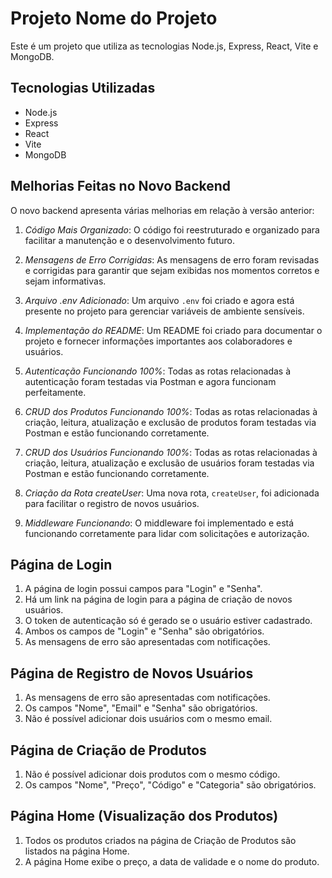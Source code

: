 # Projeto Nome do Projeto

Este é um projeto que utiliza as tecnologias Node.js, Express, React, Vite e MongoDB.

## Tecnologias Utilizadas

- Node.js
- Express
- React
- Vite
- MongoDB

## Melhorias Feitas no Novo Backend

O novo backend apresenta várias melhorias em relação à versão anterior:

1. *Código Mais Organizado*: O código foi reestruturado e organizado para facilitar a manutenção e o desenvolvimento futuro.

2. *Mensagens de Erro Corrigidas*: As mensagens de erro foram revisadas e corrigidas para garantir que sejam exibidas nos momentos corretos e sejam informativas.

3. *Arquivo .env Adicionado*: Um arquivo `.env` foi criado e agora está presente no projeto para gerenciar variáveis de ambiente sensíveis.

4. *Implementação do README*: Um README foi criado para documentar o projeto e fornecer informações importantes aos colaboradores e usuários.

5. *Autenticação Funcionando 100%*: Todas as rotas relacionadas à autenticação foram testadas via Postman e agora funcionam perfeitamente.

6. *CRUD dos Produtos Funcionando 100%*: Todas as rotas relacionadas à criação, leitura, atualização e exclusão de produtos foram testadas via Postman e estão funcionando corretamente.

7. *CRUD dos Usuários Funcionando 100%*: Todas as rotas relacionadas à criação, leitura, atualização e exclusão de usuários foram testadas via Postman e estão funcionando corretamente.

8. *Criação da Rota createUser*: Uma nova rota, `createUser`, foi adicionada para facilitar o registro de novos usuários.

9. *Middleware Funcionando*: O middleware foi implementado e está funcionando corretamente para lidar com solicitações e autorização.

## Página de Login

1. A página de login possui campos para "Login" e "Senha".
2. Há um link na página de login para a página de criação de novos usuários.
3. O token de autenticação só é gerado se o usuário estiver cadastrado.
4. Ambos os campos de "Login" e "Senha" são obrigatórios.
5. As mensagens de erro são apresentadas com notificações.

## Página de Registro de Novos Usuários

1. As mensagens de erro são apresentadas com notificações.
2. Os campos "Nome", "Email" e "Senha" são obrigatórios.
3. Não é possível adicionar dois usuários com o mesmo email.

## Página de Criação de Produtos

1. Não é possível adicionar dois produtos com o mesmo código.
2. Os campos "Nome", "Preço", "Código" e "Categoria" são obrigatórios.

## Página Home (Visualização dos Produtos)

1. Todos os produtos criados na página de Criação de Produtos são listados na página Home.
2. A página Home exibe o preço, a data de validade e o nome do produto.
